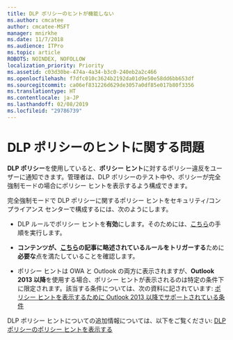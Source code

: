 ```yaml
---
title: DLP ポリシーのヒントが機能しない
ms.author: cmcatee
author: cmcatee-MSFT
manager: mnirkhe
ms.date: 11/7/2018
ms.audience: ITPro
ms.topic: article
ROBOTS: NOINDEX, NOFOLLOW
localization_priority: Priority
ms.assetid: c03d30be-474a-4a34-b3c0-240eb2a2c466
ms.openlocfilehash: f7dfc010c3624b2192da01d9e50e58dd6bb653df
ms.sourcegitcommit: ca06ef831226d629de3057a0df85e017b80f3356
ms.translationtype: HT
ms.contentlocale: ja-JP
ms.lasthandoff: 02/08/2019
ms.locfileid: "29786739"
---
```

# <a name="dlp-policy-tip-issues"></a>DLP ポリシーのヒントに関する問題

**DLP ポリシー**を使用していると、**ポリシー ヒント**に対するポリシー違反をユーザーに通知できます。管理者は、DLP ポリシーのテスト中や、ポリシーが完全強制モードの場合にポリシー ヒントを表示するよう構成できます。 
  
完全強制モードで DLP ポリシーに関するポリシー ヒントをセキュリティ/コンプライアンス センターで構成するには、次のようにします。
  
- DLP ルールでポリシー ヒントを**有効**にします。そのためには、[こちら](https://docs.microsoft.com/office365/securitycompliance/use-notifications-and-policy-tips)の手順を実行します。
    
- **コンテンツが、[こちら](https://docs.microsoft.com/office365/securitycompliance/what-the-sensitive-information-types-look-for)の記事に略述されているルールをトリガーする**ために**必要な**点を満たしていることを確認します。
    
- ポリシー ヒントは OWA と Outlook の両方に表示されますが、**Outlook 2013 以降**を使用する場合、ポリシー ヒントが表示されるのは特定の条件下に限定されます。該当する条件については、次の資料に記されています: [ポリシー ヒントを表示するために Outlook 2013 以降でサポートされている条件](https://docs.microsoft.com/office365/securitycompliance/use-notifications-and-policy-tips#outlook-2013-and-later-supports-showing-policy-tips-for-only-some-conditions)
    
DLP ポリシー ヒントについての追加情報については、以下をご覧ください: [DLP ポリシーのポリシー ヒントを表示する](https://docs.microsoft.com/office365/securitycompliance/use-notifications-and-policy-tips)
  

